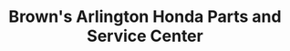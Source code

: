 ---
title: "Brown's Arlington Honda Parts and Service Center"
url: /arlington/browns-arlington-honda-parts-and-service-center/
shop: Autowerkstatt
---